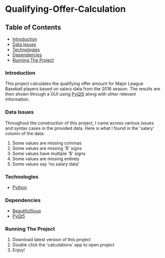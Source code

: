 # Qualifying-Offer-Calculation

## Table of Contents
* [Introduction](#Introduction)
* [Data Issues](#Data_Issues)
* [Technologies](#Technologies)
* [Dependencies](#Dependencies)
* [Running The Project](#Running_The_Project)

### Introduction

This project calculates the qualifying offer amount for Major League Baseball players based on salary data from the 2016 season. The results are then shown through a GUI using [PyQt5](https://pypi.org/project/PyQt5/) along with other relevant information.

### Data Issues
Throughout the construction of this project, I came across various issues and syntax cases in the provided data. Here is what I found in the 'salary' column of the data:

1. Some values are missing commas <br>
2. Some values are missing '\$' signs <br>
3. Some values have multiple '\$' signs <br>
4. Some values are missing entirely
5. Some values say 'no salary data' <br> 

### Technologies
* [Python](https://www.python.org/)
  

### Dependencies
* [BeautifulSoup](https://beautiful-soup-4.readthedocs.io/en/latest/)
* [PyQt5](https://pypi.org/project/PyQt5/)

### Running The Project

1. Download latest version of this project
2. Double click the 'calculations' app to open project
3. Enjoy!
